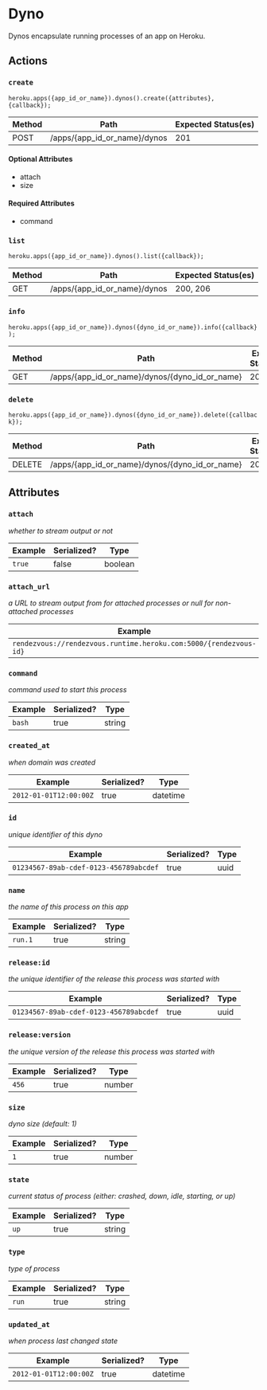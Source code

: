 # Dyno

Dynos encapsulate running processes of an app on Heroku.

## Actions

### `create`

`heroku.apps({app_id_or_name}).dynos().create({attributes}, {callback});`

Method | Path | Expected Status(es)
--- | --- | ---
POST | /apps/{app_id_or_name}/dynos | 201

#### Optional Attributes

- attach
- size

#### Required Attributes

- command

### `list`

`heroku.apps({app_id_or_name}).dynos().list({callback});`

Method | Path | Expected Status(es)
--- | --- | ---
GET | /apps/{app_id_or_name}/dynos | 200, 206

### `info`

`heroku.apps({app_id_or_name}).dynos({dyno_id_or_name}).info({callback});`

Method | Path | Expected Status(es)
--- | --- | ---
GET | /apps/{app_id_or_name}/dynos/{dyno_id_or_name} | 200

### `delete`

`heroku.apps({app_id_or_name}).dynos({dyno_id_or_name}).delete({callback});`

Method | Path | Expected Status(es)
--- | --- | ---
DELETE | /apps/{app_id_or_name}/dynos/{dyno_id_or_name} | 200

## Attributes

### `attach`

*whether to stream output or not*

Example | Serialized? | Type
--- | --- | ---
`true` | false | boolean

### `attach_url`

*a URL to stream output from for attached processes or null for non-attached processes*

Example | Serialized? | Type
--- | --- | ---
`rendezvous://rendezvous.runtime.heroku.com:5000/{rendezvous-id}` | true | string

### `command`

*command used to start this process*

Example | Serialized? | Type
--- | --- | ---
`bash` | true | string

### `created_at`

*when domain was created*

Example | Serialized? | Type
--- | --- | ---
`2012-01-01T12:00:00Z` | true | datetime

### `id`

*unique identifier of this dyno*

Example | Serialized? | Type
--- | --- | ---
`01234567-89ab-cdef-0123-456789abcdef` | true | uuid

### `name`

*the name of this process on this app*

Example | Serialized? | Type
--- | --- | ---
`run.1` | true | string

### `release:id`

*the unique identifier of the release this process was started with*

Example | Serialized? | Type
--- | --- | ---
`01234567-89ab-cdef-0123-456789abcdef` | true | uuid

### `release:version`

*the unique version of the release this process was started with*

Example | Serialized? | Type
--- | --- | ---
`456` | true | number

### `size`

*dyno size (default: 1)*

Example | Serialized? | Type
--- | --- | ---
`1` | true | number

### `state`

*current status of process (either: crashed, down, idle, starting, or up)*

Example | Serialized? | Type
--- | --- | ---
`up` | true | string

### `type`

*type of process*

Example | Serialized? | Type
--- | --- | ---
`run` | true | string

### `updated_at`

*when process last changed state*

Example | Serialized? | Type
--- | --- | ---
`2012-01-01T12:00:00Z` | true | datetime

